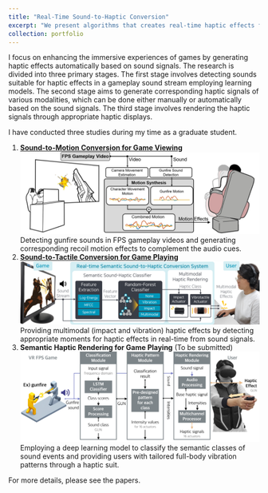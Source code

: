 ```yaml
---
title: "Real-Time Sound-to-Haptic Conversion"
excerpt: "We present algorithms that creates real-time haptic effects from sound signals, tailored for enhancing gameplay user experiences. <br/><img src='/images/portfolio1.png'>"
collection: portfolio
---
```


I focus on enhancing the immersive experiences of games by generating haptic effects automatically based on sound signals.
The research is divided into three primary stages.
The first stage involves detecting sounds suitable for haptic effects in a gameplay sound stream employing learning models.
The second stage aims to generate corresponding haptic signals of various modalities, which can be done either manually or automatically based on the sound signals.
The third stage involves rendering the haptic signals through appropriate haptic displays.   

I have conducted three studies during my time as a graduate student.   
1. [<b>Sound-to-Motion Conversion for Game Viewing</b>](/publication/2021-05-07-Improving)<br/><img src='/images/teaser1.png'><br/>Detecting gunfire sounds in FPS gameplay videos and generating corresponding recoil motion effects to complement the audio cues.
2. [<b>Sound-to-Tactile Conversion for Game Playing</b>](/publication/2023-04-19-Generating)<br/><img src='/images/teaser2.png'><br/> Providing multimodal (impact and vibration) haptic effects by detecting appropriate moments for haptic effects in real-time from sound signals.
3. <b>Semantic Haptic Rendering for Game Playing</b> (To be submitted)<br/><img src='/images/teaser3.png'><br/> Employing a deep learning model to classify the semantic classes of sound events and providing users with tailored full-body vibration patterns through a haptic suit.   

For more details, please see the papers.
